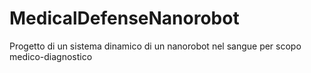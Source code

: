 # MedicalDefenseNanorobot
Progetto di un sistema dinamico di un nanorobot nel sangue per scopo medico-diagnostico
